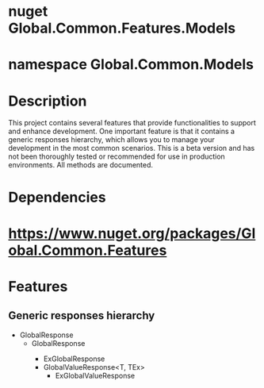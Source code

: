# nuget Global.Common.Features.Models

# namespace Global.Common.Models

# Description

This project contains several features that provide functionalities to support and enhance development.
One important feature is that it contains a generic responses hierarchy, which allows you to manage your development in the most common scenarios.
This is a beta version and has not been thoroughly tested or recommended for use in production environments.
All methods are documented.


# Dependencies
# https://www.nuget.org/packages/Global.Common.Features

# Features

## Generic responses hierarchy

- GlobalResponse
	- GlobalResponse<TEx>
		- ExGlobalResponse
		- GlobalValueResponse<T, TEx>
			- ExGlobalValueResponse<T>